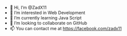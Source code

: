 - 👋 Hi, I’m @ZadX11
- 👀 I’m interested in Web Development
- 🌱 I’m currently learning Java Script
- 💞️ I’m looking to collaborate on GitHub
- 📫 You can contact me at https://facebook.com/zadx11

<!---
ZadX11/ZadX11 is a ✨ special ✨ repository because its `README.md` (this file) appears on your GitHub profile.
You can click the Preview link to take a look at your changes.
--->
